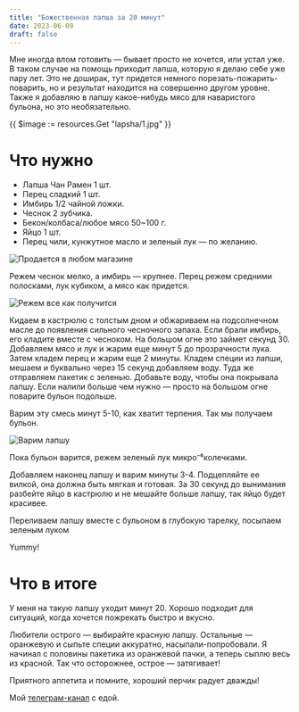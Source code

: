 ```yaml
---
title: "Божественная лапша за 20 минут"
date: 2023-06-09
draft: false
---
```


Мне иногда влом готовить — бывает просто не хочется, или устал уже. В таком случае на помощь приходит лапша, которую я делаю себе уже пару лет. Это не доширак, тут придется немного порезать-пожарить-поварить, но и результат находится на совершенно другом уровне. Также я добавляю в лапшу какое-нибудь мясо для наваристого бульона, но это необязательно.

{{ $image := resources.Get "lapsha/1.jpg" }}

# Что нужно

- Лапша Чан Рамен 1 шт.
- Перец сладкий 1 шт.
- Имбирь 1/2 чайной ложки.
- Чеснок 2 зубчика.
- Бекон/колбаса/любое мясо 50~100 г.
- Яйцо 1 шт.
- Перец чили, кунжутное масло и зеленый лук — по желанию.

![Продается в любом магазине](2.jpg)


Режем чеснок мелко, а имбирь — крупнее. Перец режем средними полосками, лук кубиком, а мясо как придется. 

![Режем все как получится](3.jpg)

Кидаем в кастрюлю с толстым дном и обжариваем на подсолнечном масле до появления сильного чесночного запаха. Если брали имбирь, его кладите вместе с чесноком. На большом огне это займет секунд 30. Добавляем мясо и лук и жарим еще минут 5 до прозрачности лука. Затем кладем перец и жарим еще 2 минуты. Кладем специи из лапши, мешаем и буквально через 15 секунд добавляем воду. Туда же отправляем пакетик с зеленью. Добавьте воду, чтобы она покрывала лапшу. Если налили больше чем нужно — просто на большом огне поварите бульон подольше.

Варим эту смесь минут 5-10, как хватит терпения. Так мы получаем бульон.

![Варим лапшу](4.jpg)

Пока бульон варится, режем зеленый лук микро⁻⁶колечками.

Добавляем наконец лапшу и варим минуты 3-4. Подцепляйте ее вилкой, она должна быть мягкая и готовая. За 30 секунд до вынимания разбейте яйцо в кастрюлю и не мешайте больше лапшу, так яйцо будет красивее.

Переливаем лапшу вместе с бульоном в глубокую тарелку, посыпаем зеленым луком

Yummy!

# Что в итоге

У меня на такую лапшу уходит минут 20. Хорошо подходит для ситуаций, когда хочется пожрекать быстро и вкусно.

Любители острого — выбирайте красную лапшу. Остальные — оранжевую и сыпьте специи аккуратно, насыпали-попробовали. Я начинал с половины пакетика из оранжевой пачки, а теперь сыплю весь из красной. Так что осторожнее, острое — затягивает!

Приятного аппетита и помните, хороший перчик радует дважды!

Мой [телеграм-канал](https://t.me/boiledjija) с едой.